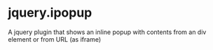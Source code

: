 # jquery.ipopup
A jquery plugin that shows an inline popup with contents from an div element or from URL (as iframe)
